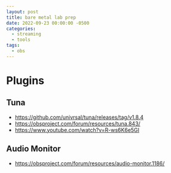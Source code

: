 ```yaml
---
layout: post
title: bare metal lab prep
date: 2022-09-23 00:00:00 -0500
categories:
  - streaming
  - tools
tags:
  - obs
---
```


# Plugins

## Tuna

- https://github.com/univrsal/tuna/releases/tag/v1.8.4
- https://obsproject.com/forum/resources/tuna.843/
- https://www.youtube.com/watch?v=R-ws6K6e5GI

## Audio Monitor

- https://obsproject.com/forum/resources/audio-monitor.1186/
